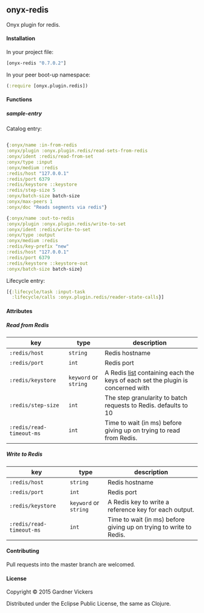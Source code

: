 ## onyx-redis

Onyx plugin for redis.

#### Installation

In your project file:

```clojure
[onyx-redis "0.7.0.2"]
```

In your peer boot-up namespace:

```clojure
(:require [onyx.plugin.redis])
```

#### Functions

##### sample-entry

Catalog entry:

```clojure

{:onyx/name :in-from-redis
:onyx/plugin :onyx.plugin.redis/read-sets-from-redis
:onyx/ident :redis/read-from-set
:onyx/type :input
:onyx/medium :redis
:redis/host "127.0.0.1"
:redis/port 6379
:redis/keystore ::keystore
:redis/step-size 5
:onyx/batch-size batch-size
:onyx/max-peers 1
:onyx/doc "Reads segments via redis"}

{:onyx/name :out-to-redis
:onyx/plugin :onyx.plugin.redis/write-to-set
:onyx/ident :redis/write-to-set
:onyx/type :output
:onyx/medium :redis
:redis/key-prefix "new"
:redis/host "127.0.0.1"
:redis/port 6379
:redis/keystore ::keystore-out
:onyx/batch-size batch-size}
```

Lifecycle entry:

```clojure
[{:lifecycle/task :input-task
  :lifecycle/calls :onyx.plugin.redis/reader-state-calls}]
```

#### Attributes
##### Read from Redis

|key                           | type                 | description
|------------------------------|----------------------|------------
|`:redis/host`                 | `string`             | Redis hostname
|`:redis/port`                 | `int`                | Redis port
|`:redis/keystore`             |`keyword` or `string` | A Redis [list](http://redis.io/topics/data-types) containing each the keys of each set the plugin is concerned with
|`:redis/step-size`            |`int`                 | The step granularity to batch requests to Redis. defaults to 10
|`:redis/read-timeout-ms`      |`int`                 | Time to wait (in ms) before giving up on trying to read from Redis.

##### Write to Redis

|key                           | type                 | description
|------------------------------|----------------------|------------
|`:redis/host`                 | `string`             | Redis hostname
|`:redis/port`                 | `int`                | Redis port
|`:redis/keystore`             |`keyword` or `string` | A Redis key to write a reference key for each output.
|`:redis/read-timeout-ms`      |`int`                 | Time to wait (in ms) before giving up on trying to write to Redis.

#### Contributing

Pull requests into the master branch are welcomed.

#### License

Copyright © 2015 Gardner Vickers

Distributed under the Eclipse Public License, the same as Clojure.
